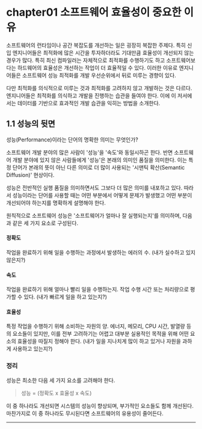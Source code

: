 # chapter01 소프트웨어 효율성이 중요한 이유

소프트웨어의 런타임이나 공간 복잡도를 개선하는 일은 굉장히 복잡한 주제다. 특히 신입 엔지니어들은 최적화에 많은 시간을 투자하더라도 기대만큼 효율성이 개선되지 않는 경우가 많다. 특히 최신 컴파일러는 자체적으로 최적화를 수행하기도 하고 소프트웨어보다는 하드웨어의 효율성은 개선하는 작업이 더 효율적일 수 있다. 이러한 이유로 엔지니어들은 소프트웨어 성능 최적화를 개발 우선순위에서 뒤로 미루는 경향이 있다.

다만 최적화를 의식적으로 미루는 것과 최적화를 고려하지 않고 개발하는 것은 다르다. 엔지니어들은 최적화를 의식하고 개발을 진행하는 습관을 들여야 한다. 이에 이 저서에서는 데이터를 기반으로 효과적인 개발 습관을 익히는 방법을 소개한다.

## 1.1 성능의 뒷면

성능(Performance)이라는 단어의 명확한 의미는 무엇인가?

소프트웨어 개발 분야의 많은 사람이 '성능'을 '속도'와 동일시하곤 한다. 반면 소프트웨어 개발 분야에 있지 않은 사람들에게 '성능'은 본래의 의미인 품질을 의미한다. 이는 특정 단어가 본래의 뜻이 아닌 다른 의미로 더 많이 사용되는 '시맨틱 확산(Semantic Diffusion)' 현상이다.

성능은 전반적인 실행 품질을 의미하면서도 그보다 더 많은 의미를 내포하고 있다. 따라서 성능이라는 단어를 사용할 때는 어떤 부분에서 어떻게 문제가 발생했고 어떤 부분이 개선되어야 하는지를 명확하게 설명해야 한다.

원칙적으로 소프트웨어 성능은 '소프트웨어가 얼마나 잘 실행되는지'를 의미하며, 다음과 같은 세 가지 요소로 구성된다.

#### 정확도

작업을 완료하기 위해 일을 수행하는 과정에서 발생하는 에러의 수. (내가 실수하고 있지 않은지?)

#### 속도

작업을 완료하기 위해 얼마나 빨리 일을 수행하는지. 작업 수행 시간 또는 처리량으로 평가할 수 있다. (내가 빠르게 일을 하고 있는지?)

#### 효율성

특정 작업을 수행하기 위해 소비하는 자원의 양. 에너지, 메모리, CPU 시간, 발열량 등의 요소들이 있지만, 이를 전부 고려하기는 어렵고 대부분 실용적인 목적을 위해 어떤 요소의 효율성을 따질지 정해야 한다. (내가 일을 지나치게 많이 하고 있거나 자원을 과하게 사용하고 있는지?)

### 정리

성능은 최소한 다음 세 가지 요소를 고려해야 한다.

> 성능 = (정확도 x 효율성 x 속도)

이 중 하나라도 개선되면 시스템의 성능이 향상되며, 부가적인 요소들도 함께 개선된다.
마찬가지로 이 중 하나라도 무시된다면 소프트웨어의 유용성이 줄어든다.

---